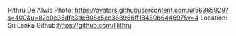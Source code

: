 Hithru De Alwis
Photo: https://avatars.githubusercontent.com/u/56365929?s=400&u=82e0e36dfc3de808c5cc368966ff18460b644697&v=4
Location: Sri Lanka
Github:https://github.com/Hithru
